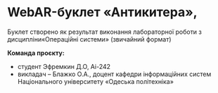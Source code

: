  # WebAR-буклет «Антикитера»,
 Буклет створено як результат виконання лабораторної роботи з дисципліни«Операційні системи» (звичайний формат)
 
 **Команда проєкту:**
- студент Эфремкин Д.О, Ai-242
- викладач – Блажко О.А., доцент кафедри інформаційних систем Національного університету «Одеська політехніка»
